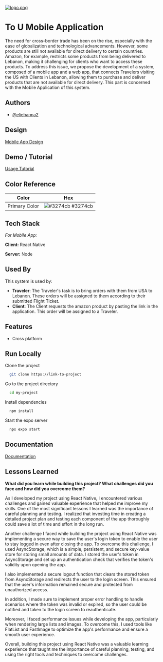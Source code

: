 [![logo.png](https://i.postimg.cc/9MdLCsNY/logo.png)](https://postimg.cc/34wXZfhk)
# To U Mobile Application

The need for cross-border trade has been on the rise, especially with the ease of globalization and technological advancements. However, some products are still not available for direct delivery to certain countries. Amazon, for example, restricts some products from being delivered to Lebanon, making it challenging for clients who want to access these products. To address this issue, we propose the development of a system, composed of a mobile app and a web app, that connects Travelers visiting the US with Clients in Lebanon, allowing them to purchase and deliver products that are not available for direct delivery. This part is concerned with the Mobile Application of this system.


## Authors

- [@eliehanna2](https://www.github.com/eliehanna2)



## Design

[Mobile App Design](https://pdfhost.io/v/kY0xV4Mea_ToUMobileDesign)


## Demo / Tutorial


[Usage Tutorial](https://pdfhost.io/v/2gCHtfyGS_Usage)
## Color Reference

| Color             | Hex                                                                |
| ----------------- | ------------------------------------------------------------------ |
| Primary Color | ![#3274cb](https://via.placeholder.com/10/3274cb?text=+) #3274cb |



## Tech Stack

*For Mobile App:*

**Client:** React Native

**Server:** Node


## Used By

This system is used by:

- **Traveler**:
The Traveler's task is to bring orders with them from USA to Lebanon. These orders will be assigned to them according to their submitted Flight Ticket.
- **Client**:
The Client requests the amazon product by pasting the link in the application. This order will be assigned to a Traveler.


## Features

- Cross platform


## Run Locally

Clone the project

```bash
  git clone https://link-to-project
```

Go to the project directory

```bash
  cd my-project
```

Install dependencies

```bash
  npm install
```


Start the expo server

```bash
  npx expo start
```


## Documentation

[Documentation](https://pdfhost.io/v/klR.T6ofs_ToU_Documentation)


## Lessons Learned
**What did you learn while building this project? What challenges did you face and how did you overcome them?**

As I developed my project using React Native, I encountered various challenges and gained valuable experience that helped me improve my skills. One of the most significant lessons I learned was the importance of careful planning and testing. I realized that investing time in creating a detailed project plan and testing each component of the app thoroughly could save a lot of time and effort in the long run.

Another challenge I faced while building the project using React Native was implementing a secure way to save the user's login token to enable the user to stay logged in even after closing the app. To overcome this challenge, I used AsyncStorage, which is a simple, persistent, and secure key-value store for storing small amounts of data. I stored the user's token in AsyncStorage and set up an authentication check that verifies the token's validity upon opening the app.

I also implemented a secure logout function that clears the stored token from AsyncStorage and redirects the user to the login screen. This ensured that the user's information remained secure and protected from unauthorized access.

In addition, I made sure to implement proper error handling to handle scenarios where the token was invalid or expired, so the user could be notified and taken to the login screen to reauthenticate.

Moreover, I faced performance issues while developing the app, particularly when rendering large lists and images. To overcome this, I used tools like FlatList and FastImage to optimize the app's performance and ensure a smooth user experience.

Overall, building this project using React Native was a valuable learning experience that taught me the importance of careful planning, testing, and using the right tools and techniques to overcome challenges.
